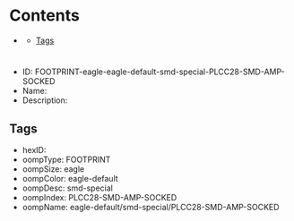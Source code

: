 



Contents
========

* [](#)
	* [Tags](#tags)

# 

- ID: FOOTPRINT-eagle-eagle-default-smd-special-PLCC28-SMD-AMP-SOCKED
- Name: 
- Description: 

## Tags

- hexID: 
- oompType: FOOTPRINT
- oompSize: eagle
- oompColor: eagle-default
- oompDesc: smd-special
- oompIndex: PLCC28-SMD-AMP-SOCKED
- oompName: eagle-default/smd-special/PLCC28-SMD-AMP-SOCKED
